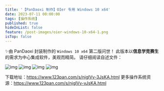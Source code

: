 ```yaml
---
title: '【PanDaoxi 制作】OIer 专用 Windows 10 x64'
date: 2023-07-11 00:00:00
tags: [操作系统]
published: true
hideInList: false
feature: /post-images/oier-windows-10-x64-1.png
isTop: false
---
```

✨由 $\text{PanDaoxi}$ 封装制作的 `Windows 10 x64` 第二版问世！
此版本以**信息学竞赛生**的需求为中心集成软件，美观而精简。
请仔细阅读自述文件：

![img](https://daoxi365.github.io/tech-blog//post-images/win10_rm_pages_1.jpg)
![img](https://daoxi365.github.io/tech-blog//post-images/win10_rm_pages_2.jpg)
![img](https://daoxi365.github.io/tech-blog//post-images/win10_rm_pages_3.jpg)
![img](https://daoxi365.github.io/tech-blog//post-images/win10_rm_pages_4.jpg)

下载地址：<https://www.123pan.com/s/njglVv-3JsKA.html>
更多操作系统资源：<https://www.123pan.com/s/njglVv-vJsKA.html>